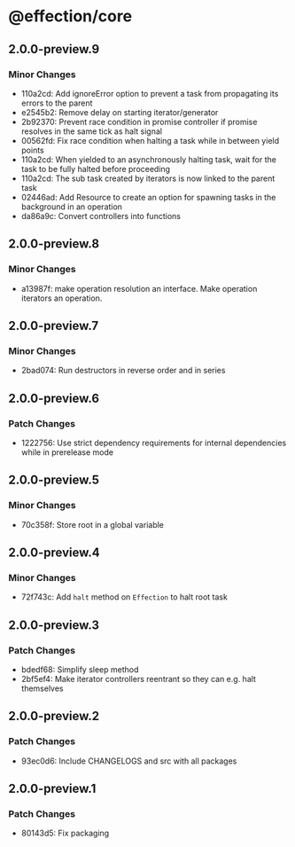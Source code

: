 # @effection/core

## 2.0.0-preview.9

### Minor Changes

- 110a2cd: Add ignoreError option to prevent a task from propagating its errors to the parent
- e2545b2: Remove delay on starting iterator/generator
- 2b92370: Prevent race condition in promise controller if promise resolves in the same tick as halt signal
- 00562fd: Fix race condition when halting a task while in between yield points
- 110a2cd: When yielded to an asynchronously halting task, wait for the task to be fully halted before proceeding
- 110a2cd: The sub task created by iterators is now linked to the parent task
- 02446ad: Add Resource to create an option for spawning tasks in the background in an operation
- da86a9c: Convert controllers into functions

## 2.0.0-preview.8

### Minor Changes

- a13987f: make operation resolution an interface. Make operation iterators
  an operation.

## 2.0.0-preview.7

### Minor Changes

- 2bad074: Run destructors in reverse order and in series

## 2.0.0-preview.6

### Patch Changes

- 1222756: Use strict dependency requirements for internal dependencies while in prerelease mode

## 2.0.0-preview.5

### Minor Changes

- 70c358f: Store root in a global variable

## 2.0.0-preview.4

### Minor Changes

- 72f743c: Add `halt` method on `Effection` to halt root task

## 2.0.0-preview.3

### Patch Changes

- bdedf68: Simplify sleep method
- 2bf5ef4: Make iterator controllers reentrant so they can e.g. halt themselves

## 2.0.0-preview.2

### Patch Changes

- 93ec0d6: Include CHANGELOGS and src with all packages

## 2.0.0-preview.1

### Patch Changes

- 80143d5: Fix packaging
